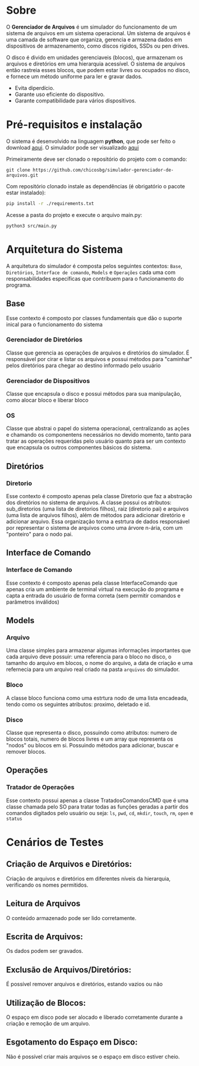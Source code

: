 # Sobre

O **Gerenciador de Arquivos** é um simulador do funcionamento de um sistema de arquivos em um sistema operacional. Um sistema de arquivos é uma camada de software que organiza, gerencia e armazena dados em dispositivos de armazenamento, como discos rígidos, SSDs ou pen drives.

O disco é divido em unidades gerenciaveis (blocos), que armazenam os arquivos e diretórios em uma hierarquia acessível. O sistema de arquivos então rastreia esses blocos, que podem estar livres ou ocupados no disco, e fornece um método uniforme para ler e gravar dados. 

+ Evita diperdício.
+ Garante uso eficiente do dispositivo.
+ Garante compatibilidade para vários dispositivos.

# Pré-requisitos e instalação

O sistema é desenvolvido na linguagem __python__, que pode ser feito o download [aqui](https://www.python.org/downloads/). O simulador pode ser visualizado [aqui](https://github.com/chicosbg/simulador-gerenciador-de-arquivos.git)

Primeiramente deve ser clonado o repositório do projeto com o comando:

```$
git clone https://github.com/chicosbg/simulador-gerenciador-de-arquivos.git
```

Com repositório clonado instale as dependências (é obrigatório o pacote estar instalado):
```Bash
pip install -r ./requirements.txt
```

Acesse a pasta do projeto e execute o arquivo main.py:

```$
python3 src/main.py
```

# Arquitetura do Sistema

A arquitetura do simulador é composta pelos seguintes contextos: ``Base``, ``Diretórios``, ``Interface de comando``, ``Models`` e ``Operações`` cada uma com responsabilidades específicas que contribuem para o funcionamento do programa.

## Base

Esse contexto é composto por classes fundamentais que dão o suporte inical para o funcionamento do sistema

### Gerenciador de Diretórios

Classe que gerencia as operações de arquivos e diretórios do simulador. É responsável por cirar e listar os arquivos e possui métodos para "caminhar" pelos diretórios para chegar ao destino informado pelo usuário
  
### Gerenciador de Dispositivos

Classe que encapsula o disco e possui métodos para sua manipulação, como alocar bloco e liberar bloco

### OS
  
Classe que abstrai o papel do sistema operacional, centralizando as ações e chamando os componentens necessários no devido momento, tanto para tratar as operações requeridas pelo usuário quanto para ser um contexto que encapsula os outros componentes básicos do sistema.

## Diretórios

### Diretorio 

Esse contexto é composto apenas pela classe Diretorio que faz a abstração dos diretórios no sistema de arquivos. A classe possui os atributos: sub_diretorios (uma lista de diretorios filhos), raiz (diretorio pai) e arquivos (uma lista de arquivos filhos), além de métodos para adicionar diretório e adicionar arquivo. Essa organização torna a estrtura de dados responsável por representar o sistema de arquivos como uma árvore n-ária, com um "ponteiro" para o nodo pai.

## Interface de Comando

### Interface de Comando

Esse contexto é composto apenas pela classe InterfaceComando que apenas cria um ambiente de terminal virtual na execução do programa e capta a entrada do usuário de forma correta (sem permitir comandos e parâmetros inválidos)

## Models

### Arquivo

Uma classe simples para armazenar algumas informações importantes que cada arquivo deve possuir: uma referencia para o bloco no disco, o tamanho do arquivo em blocos, o nome do arquivo, a data de criação e uma refernecia para um arquivo real criado na pasta ``arquivos`` do simulador.

### Bloco

A classe bloco funciona como uma estrtura nodo de uma lista encadeada, tendo como os seguintes atributos: proximo, deletado e id.

### Disco

Classe que representa o disco, possuindo como atributos: numero de blocos totais, numero de blocos livres e um array que representa os "nodos" ou blocos em si. Possuindo métodos para adicionar, buscar e remover blocos.

## Operações

### Tratador de Operações

Esse contexto possui apenas a classe TratadosComandosCMD que é uma classe chamada pelo SO para tratar todas as funções geradas a partir dos comandos digitados pelo usuário ou seja: ``ls``, ``pwd``, ``cd``, ``mkdir``, ``touch``, ``rm``, ``open`` e ``status``

# Cenários de Testes

## Criação de Arquivos e Diretórios:

Criação de arquivos e diretórios em diferentes níveis da hierarquia, verificando os nomes permitidos.

## Leitura de Arquivos

O conteúdo armazenado pode ser lido corretamente.

## Escrita de Arquivos:

Os dados podem ser gravados.

## Exclusão de Arquivos/Diretórios:

É possível remover arquivos e diretórios, estando vazios ou não

## Utilização de Blocos:

O espaço em disco pode ser alocado e liberado corretamente durante a criação e remoção de um arquivo.

## Esgotamento do Espaço em Disco:

Não é possível criar mais arquivos se o espaço em disco estiver cheio.
